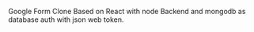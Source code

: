 Google Form Clone
Based on React with node Backend and mongodb as database auth with json web token.
